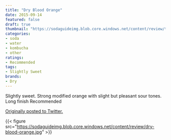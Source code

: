 ```yaml
---
title: "Dry Blood Orange"
date: 2015-09-14
featured: false
draft: true
thumbnail: "https://sodaguideimg.blob.core.windows.net/content/review/thumbs/dry-blood-orange.jpg"
categories:
- soda
- water
- kombucha
- other
ratings:
- Recommended
tags:
- Slightly Sweet
brands:
- Dry
---
```


Slightly sweet. Strong modified orange with slight but pleasant sour tones. Long finish Recommended 

[Originally posted to Twitter.](https://twitter.com/Cavorter/status/643502964175446016)

{{< figure src="https://sodaguideimg.blob.core.windows.net/content/review/dry-blood-orange.jpg" >}}

